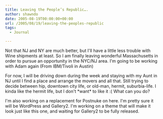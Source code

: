 ```yaml
---
title: Leaving the People’s Republic….
author: shawndo
date: 2005-08-19T00:00:00+00:00
url: /2005/08/19/leaving-the-peoples-republic
tags:
  - Journal

---
```

Not that NJ and NY are much better, but I'll have a little less trouble with Wine shipments at least. So I am finally leaving wonderful Massachusetts in order to pursue an opportunity in the NYC/NJ area. I'm going to be working with Adam again (From IBM/Tivoli in Austin)  

For now, I will be driving down during the week and staying with my Aunt in NJ until I find a place and arrange the movers and all that. Still trying to decide between hip, downtown city life, or old-man, hermit, suburbia-life. I kinda like the hermit life, but I don't \*want\* to like it :( What can you do?  

I'm also working on a replacement for Postnuke on here. I'm pretty sure it will be WordPress and Gallery2. I'm working on a theme that will make it look just like this one, and waiting for Gallery2 to be fully released.